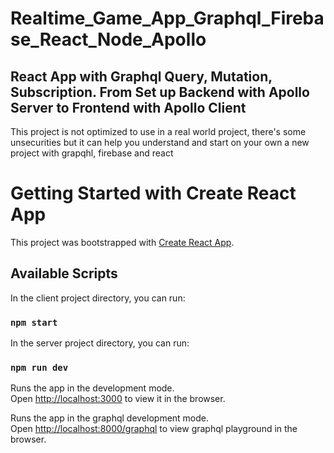# Realtime_Game_App_Graphql_Firebase_React_Node_Apollo

## React App with Graphql Query, Mutation, Subscription. From Set up Backend with Apollo Server to Frontend with Apollo Client

This project is not optimized to use in a real world project, there's some unsecurities but it
can help you understand and start on your own a new project with grapqhl, firebase and react

# Getting Started with Create React App

This project was bootstrapped with [Create React App](https://github.com/facebook/create-react-app).

## Available Scripts

In the client project directory, you can run:

### `npm start`

In the server project directory, you can run:

### `npm run dev`

Runs the app in the development mode.\
Open [http://localhost:3000](http://localhost:3000) to view it in the browser.

Runs the app in the graphql development mode.\
Open [http://localhost:8000/graphql](http://localhost:8000/graphql) to view graphql playground in the browser.
